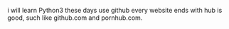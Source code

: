 i will learn Python3 these days use github
every website ends with hub is good, such like github.com and pornhub.com.
